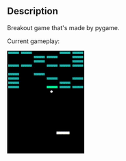 ## Description


Breakout game that's made by pygame.


Current gameplay: 


![](https://github.com/sausenspaghetti/breakout/blob/dev/breakout.gif)